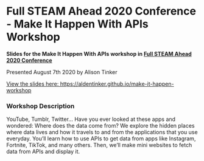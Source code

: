 <h1>
  Full STEAM Ahead 2020 Conference - Make It Happen With APIs Workshop
</h1>
<p><strong>Slides for the Make It Happen With APIs workshop in <a href="http://full-steam-ahead.info/">Full STEAM Ahead 2020 Conference</a></strong></p>

<p>Presented August 7th 2020 by Alison Tinker</p>

<p><a href="https://aldentinker.github.io/make-it-happen-workshop">View the slides here: https://aldentinker.github.io/make-it-happen-workshop</a></p>

<h3>Workshop Description</h3>
<p>YouTube, Tumblr, Twitter… Have you ever looked at these apps and wondered: Where does the data come from? We explore the hidden places where data lives and how it travels to and from the applications that you use everyday. You’ll learn how to use APIs to get data from apps like Instagram, Fortnite, TikTok, and many others. Then, we’ll make mini websites to fetch data from APIs and display it.</p>

